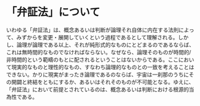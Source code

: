 # 「弁証法」について

いわゆる「弁証法」は、概念あるいは判断が論理それ自体に内在する法則によって、みずからを変更・展開していくという過程であるとして理解される。しかし、論理が論理である以上、それが純形式的なものにとどまるのであるならば、これは無時間的なものでなければならない。なぜなら、論理そのものが時間的/非時間的という範疇のもとに配されるということはないからである。ここにおいて現実的なものと理性的なもの、すなわち論理的なものとの一致を考えることはできない。かりに現実がまったき論理であるのならば、宇宙は一刹那のうちにその開闢と終結をともにするか、あるいはそれそのものが不可能となる。ゆえに、「弁証法」において前提とされているのは、概念あるいは判断における根源的当為性である。
